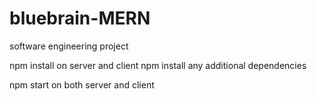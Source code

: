# bluebrain-MERN
software engineering project

npm install on server and client
npm install any additional dependencies 

npm start on both server and client

